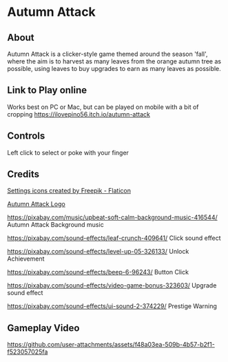 # Autumn Attack

## About
Autumn Attack is a clicker-style game themed around the season 'fall', where the aim is to harvest as many leaves from the orange autumn tree as possible, using leaves to buy upgrades to earn as many leaves as possible.

## Link to Play online
Works best on PC or Mac, but can be played on mobile with a bit of cropping
https://ilovepino56.itch.io/autumn-attack

## Controls
Left click to select or poke with your finger

## Credits
<a href="https://www.flaticon.com/free-icons/settings" title="settings icons">Settings icons created by Freepik - Flaticon</a> 

<a href="https://www.textstudio.com/">Autumn Attack Logo</a>

https://pixabay.com/music/upbeat-soft-calm-background-music-416544/ Autumn Attack Background music

https://pixabay.com/sound-effects/leaf-crunch-409641/ Click sound effect

https://pixabay.com/sound-effects/level-up-05-326133/ Unlock Achievement

https://pixabay.com/sound-effects/beep-6-96243/ Button Click

https://pixabay.com/sound-effects/video-game-bonus-323603/ Upgrade sound effect

https://pixabay.com/sound-effects/ui-sound-2-374229/ Prestige Warning

## Gameplay Video
https://github.com/user-attachments/assets/f48a03ea-509b-4b57-b2f1-f523057025fa

